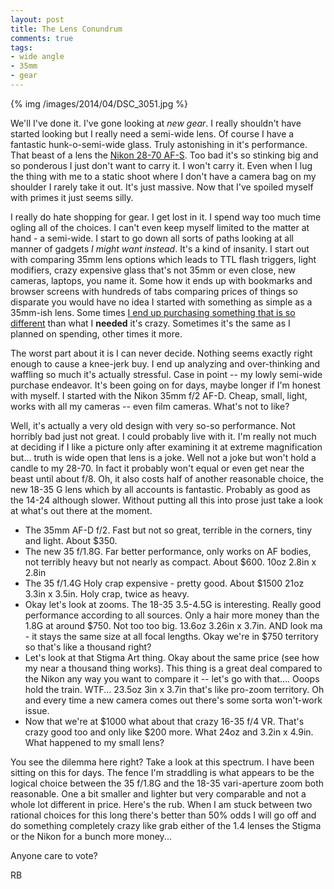 ```yaml
---
layout: post
title: The Lens Conundrum
comments: true
tags:
- wide angle
- 35mm
- gear
---
```


{% img /images/2014/04/DSC_3051.jpg %}

We'll I've done it. I've gone looking at *new gear*. I really shouldn't have started looking but I really need a semi-wide lens. Of course I have a fantastic hunk-o-semi-wide glass. Truly astonishing in it's performance. That beast of a lens the [Nikon 28-70 AF-S][1]. Too bad it's so stinking big and so ponderous I just don't want to carry it. I won't carry it. Even when I lug the thing with me to a static shoot where I don't have a camera bag on my shoulder I rarely take it out. It's just massive. Now that I've spoiled myself with primes it just seems silly. 

<!--more-->

I really do hate shopping for gear. I get lost in it. I spend way too much time ogling all of the choices. I can't even keep myself limited to the matter at hand - a semi-wide. I start to go down all sorts of paths looking at all manner of gadgets *I might want instead*. It's a kind of insanity. I start out with comparing 35mm lens options which leads to TTL flash triggers, light modifiers, crazy expensive glass that's not 35mm or even close, new cameras, laptops, you name it. Some how it ends up with bookmarks and browser screens with hundreds of tabs comparing prices of things so disparate you would have no idea I started with something as simple as a 35mm-ish lens. Some times [I end up purchasing something that is so different]() than what I **needed** it's crazy. Sometimes it's the same as I planned on spending, other times it more.

The worst part about it is I can never decide. Nothing seems exactly right enough to cause a knee-jerk buy. I end up analyzing and over-thinking and waffling so much it's actually stressful. Case in point -- my lowly semi-wide purchase endeavor. It's been going on for days, maybe longer if I'm honest with myself. I started with the Nikon 35mm f/2 AF-D. Cheap, small, light, works with all my cameras -- even film cameras. What's not to like?

Well, it's actually a very old design with very so-so performance. Not horribly bad just not great. I could probably live with it. I'm really not much at deciding if I like a picture only after examining it at extreme magnification but... truth is wide open that lens is a joke. Well not a joke but won't hold a candle to my 28-70. In fact it probably won't equal or even get near the beast until about f/8. Oh, it also costs half of another reasonable choice, the new 18-35 G lens which by all accounts is fantastic. Probably as good as the 14-24 although slower. Without putting all this into prose just take a look at what's out there at the moment.

- The 35mm AF-D f/2. Fast but not so great, terrible in the corners, tiny and light. About $350.
- The new 35 f/1.8G. Far better performance, only works on AF bodies, not terribly heavy but not nearly as compact. About $600. 10oz 2.8in x 2.8in
- The 35 f/1.4G Holy crap expensive - pretty good. About $1500 21oz 3.3in x 3.5in. Holy crap, twice as heavy.
- Okay let's look at zooms. The 18-35 3.5-4.5G is interesting. Really good performance according to all sources. Only a hair more money than the 1.8G at around $750. Not too too big. 13.6oz 3.26in x 3.7in. AND look ma - it stays the same size at all focal lengths. Okay we're in $750 territory so that's like a thousand right?
- Let's look at that Stigma Art thing. Okay about the same price (see how my near a thousand thing works). This thing is a great deal compared to the Nikon any way you want to compare it -- let's go with that.... Ooops hold the train. WTF... 23.5oz 3in x 3.7in that's like pro-zoom territory. Oh and every time a new camera comes out there's some sorta won't-work issue.
- Now that we're at $1000 what about that crazy 16-35 f/4 VR. That's crazy good too and only like $200 more. What 24oz and 3.2in x 4.9in. What happened to my small lens?

You see the dilemma here right? Take a look at this spectrum. I have been sitting on this for days. The fence I'm straddling is what appears to be the logical choice between the 35 f/1.8G and the 18-35 vari-aperture zoom both reasonable. One a bit smaller and lighter but very comparable and not a whole lot different in price. Here's the rub. When I am stuck between two rational choices for this long there's better than 50% odds I will go off and do something completely crazy like grab either of the 1.4 lenses the Stigma or the Nikon for a bunch more money... 

Anyone care to vote?

RB 

[1]:	http://www.amazon.com/gp/product/B00005LEOR/ref=as_li_ss_tl?ie=UTF8&camp=1789&creative=390957&creativeASIN=B00005LEOR&linkCode=as2&tag=rbde-20
